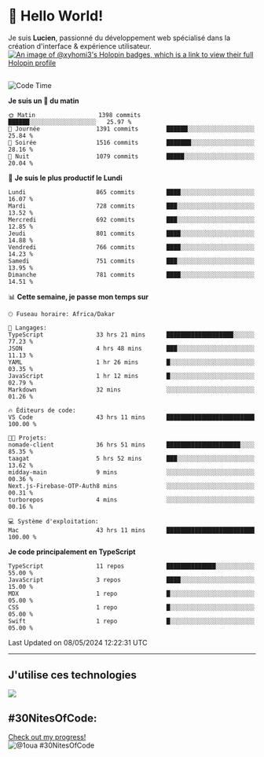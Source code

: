 # 👋 Hello World!

Je suis **Lucien**, passionné du développement web spécialisé dans la création d'interface & expérience utilisateur.
[![An image of @xyhomi3's Holopin badges, which is a link to view their full Holopin profile](https://holopin.me/xyhomi3)](https://holopin.io/@xyhomi3)

##

<!--START_SECTION:waka-->
![Code Time](http://img.shields.io/badge/Code%20Time-1%2C149%20hrs%2032%20mins-blue)

**Je suis un 🐤 du matin** 

```text
🌞 Matin                  1398 commits        ██████░░░░░░░░░░░░░░░░░░░   25.97 % 
🌆 Journée                1391 commits        ██████░░░░░░░░░░░░░░░░░░░   25.84 % 
🌃 Soirée                 1516 commits        ███████░░░░░░░░░░░░░░░░░░   28.16 % 
🌙 Nuit                   1079 commits        █████░░░░░░░░░░░░░░░░░░░░   20.04 % 
```
📅 **Je suis le plus productif le Lundi** 

```text
Lundi                    865 commits         ████░░░░░░░░░░░░░░░░░░░░░   16.07 % 
Mardi                    728 commits         ███░░░░░░░░░░░░░░░░░░░░░░   13.52 % 
Mercredi                 692 commits         ███░░░░░░░░░░░░░░░░░░░░░░   12.85 % 
Jeudi                    801 commits         ████░░░░░░░░░░░░░░░░░░░░░   14.88 % 
Vendredi                 766 commits         ████░░░░░░░░░░░░░░░░░░░░░   14.23 % 
Samedi                   751 commits         ███░░░░░░░░░░░░░░░░░░░░░░   13.95 % 
Dimanche                 781 commits         ████░░░░░░░░░░░░░░░░░░░░░   14.51 % 
```


📊 **Cette semaine, je passe mon temps sur** 

```text
🕑︎ Fuseau horaire: Africa/Dakar

💬 Langages: 
TypeScript               33 hrs 21 mins      ███████████████████░░░░░░   77.23 % 
JSON                     4 hrs 48 mins       ███░░░░░░░░░░░░░░░░░░░░░░   11.13 % 
YAML                     1 hr 26 mins        █░░░░░░░░░░░░░░░░░░░░░░░░   03.35 % 
JavaScript               1 hr 12 mins        █░░░░░░░░░░░░░░░░░░░░░░░░   02.79 % 
Markdown                 32 mins             ░░░░░░░░░░░░░░░░░░░░░░░░░   01.26 % 

🔥 Éditeurs de code: 
VS Code                  43 hrs 11 mins      █████████████████████████   100.00 % 

🐱‍💻 Projets: 
nomade-client            36 hrs 51 mins      █████████████████████░░░░   85.35 % 
taagat                   5 hrs 52 mins       ███░░░░░░░░░░░░░░░░░░░░░░   13.62 % 
midday-main              9 mins              ░░░░░░░░░░░░░░░░░░░░░░░░░   00.36 % 
Next.js-Firebase-OTP-Auth8 mins              ░░░░░░░░░░░░░░░░░░░░░░░░░   00.31 % 
turborepos               4 mins              ░░░░░░░░░░░░░░░░░░░░░░░░░   00.16 % 

💻 Système d'exploitation: 
Mac                      43 hrs 11 mins      █████████████████████████   100.00 % 
```

**Je code principalement en TypeScript** 

```text
TypeScript               11 repos            ██████████████░░░░░░░░░░░   55.00 % 
JavaScript               3 repos             ████░░░░░░░░░░░░░░░░░░░░░   15.00 % 
MDX                      1 repo              █░░░░░░░░░░░░░░░░░░░░░░░░   05.00 % 
CSS                      1 repo              █░░░░░░░░░░░░░░░░░░░░░░░░   05.00 % 
Swift                    1 repo              █░░░░░░░░░░░░░░░░░░░░░░░░   05.00 % 
```




 Last Updated on 08/05/2024 12:22:31 UTC
<!--END_SECTION:waka-->
---

## J'utilise ces technologies

<p align="left">
  <a href="https://skillicons.dev">
    <img src="https://skillicons.dev/icons?i=ts,js,md,scss,tailwind,react,redux,docker,express,astro,vite,nextjs,vercel,figma,ableton" />
  </a>
</p>

## #30NitesOfCode:
  [Check out my progress!](https://www.codedex.io/@1oua/30-nites-of-code)  
  ![@1oua #30NitesOfCode](https://www.codedex.io/api/petStatus?user=1oua)
